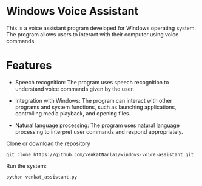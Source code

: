 # Windows Voice Assistant
This is a voice assistant program developed for Windows operating system. The program allows users to interact with their computer using voice commands.

# Features
* Speech recognition: The program uses speech recognition to understand voice commands given by the user.

* Integration with Windows: The program can interact with other programs and system functions, such as launching applications, controlling media playback, and opening files.
* Natural language processing: The program uses natural language processing to interpret user commands and respond appropriately.


Clone or download the repository
<pre><code>git clone https://github.com/VenkatNarla1/windows-voice-assistant.git </code></pre>

Run the system: 
<pre><code>python venkat_assistant.py </code></pre>